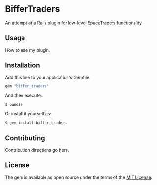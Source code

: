 # BifferTraders
An attempt at a Rails plugin for low-level SpaceTraders functionality

## Usage
How to use my plugin.

## Installation
Add this line to your application's Gemfile:

```ruby
gem "biffer_traders"
```

And then execute:
```bash
$ bundle
```

Or install it yourself as:
```bash
$ gem install biffer_traders
```

## Contributing
Contribution directions go here.

## License
The gem is available as open source under the terms of the [MIT License](https://opensource.org/licenses/MIT).
